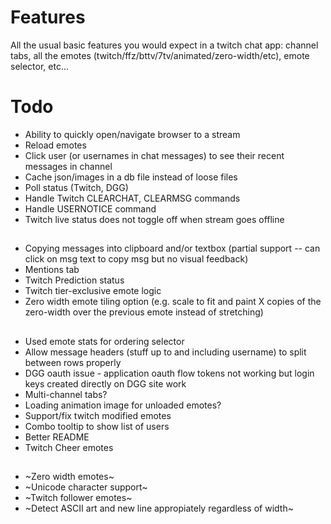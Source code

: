 # Features

All the usual basic features you would expect in a twitch chat app: channel tabs, all the emotes (twitch/ffz/bttv/7tv/animated/zero-width/etc), emote selector, etc...

# Todo

- Ability to quickly open/navigate browser to a stream
- Reload emotes
- Click user (or usernames in chat messages) to see their recent messages in channel
- Cache json/images in a db file instead of loose files
- Poll status (Twitch, DGG)
- Handle Twitch CLEARCHAT, CLEARMSG commands
- Handle USERNOTICE command
- Twitch live status does not toggle off when stream goes offline

##

- Copying messages into clipboard and/or textbox (partial support -- can click on msg text to copy msg but no visual feedback)
- Mentions tab
- Twitch Prediction status
- Twitch tier-exclusive emote logic
- Zero width emote tiling option (e.g. scale to fit and paint X copies of the zero-width over the previous emote instead of stretching)

##

- Used emote stats for ordering selector
- Allow message headers (stuff up to and including username) to split between rows properly
- DGG oauth issue - application oauth flow tokens not working but login keys created directly on DGG site work
- Multi-channel tabs?
- Loading animation image for unloaded emotes?
- Support/fix twitch modified emotes
- Combo tooltip to show list of users
- Better README
- Twitch Cheer emotes

##

- ~Zero width emotes~
- ~Unicode character support~
- ~Twitch follower emotes~
- ~Detect ASCII art and new line appropiately regardless of width~